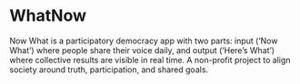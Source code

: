 # WhatNow
Now What is a participatory democracy app with two parts: input (‘Now What’) where people share their voice daily, and output (‘Here’s What’) where collective results are visible in real time. A non-profit project to align society around truth, participation, and shared goals.
